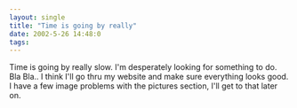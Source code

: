 ```yaml
---
layout: single
title: "Time is going by really"
date: 2002-5-26 14:48:0
tags: 
---
```


Time is going by really slow. I'm desperately looking for something to do. Bla Bla.. I think I'll go thru my website and make sure everything looks good. I have a few image problems with the pictures section, I'll get to that later on.

